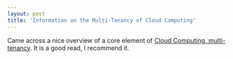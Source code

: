 ```yaml
---
layout: post
title: 'Information on the Multi-Tenancy of Cloud Computing'
---
```

Came across a nice overview of a core element of <a href="http://groups.google.ca/group/cloud-computing/browse_thread/thread/55ebc6819501f23c?hl=en">Cloud Computing, multi-tenancy</a>. It is a good read, I recommend it.<p></p>
<input id="gwProxy" type="hidden"><!--Session data--></input><input id="jsProxy" onclick="jsCall();" type="hidden" />